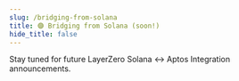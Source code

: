 ```yaml
---
slug: /bridging-from-solana
title: 🟣 Bridging from Solana (soon!)
hide_title: false
---
```


Stay tuned for future LayerZero Solana ↔️ Aptos Integration announcements.
